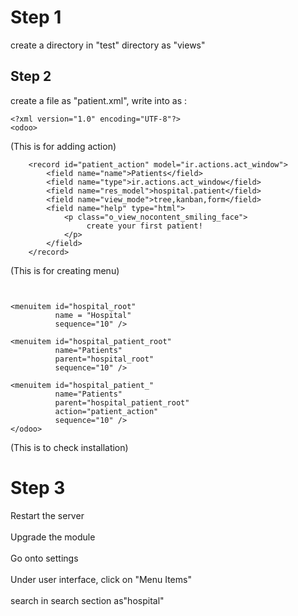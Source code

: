
<h1> Step 1 </h1>
create a directory in "test" directory as "views"

<h2> Step 2 </h2>
create a file as "patient.xml",
write into as : 

```
<?xml version="1.0" encoding="UTF-8"?>
<odoo>
```
(This is for adding action)
```
    <record id="patient_action" model="ir.actions.act_window">
        <field name="name">Patients</field>
        <field name="type">ir.actions.act_window</field>
        <field name="res_model">hospital.patient</field>
        <field name="view_mode">tree,kanban,form</field>
        <field name="help" type="html">
            <p class="o_view_nocontent_smiling_face">
                 create your first patient!
            </p>     
        </field>
    </record>  
```
(This is for creating menu)
```


<menuitem id="hospital_root"
          name = "Hospital"
          sequence="10" />

<menuitem id="hospital_patient_root"
          name="Patients"
          parent="hospital_root"
          sequence="10" />

<menuitem id="hospital_patient_"
          name="Patients"
          parent="hospital_patient_root"
          action="patient_action"
          sequence="10" />                    
</odoo>
```
(This is to check installation)
<h1> Step 3 </h1>
Restart the server
<br></br>
Upgrade the module
<br></br>
Go onto settings
<br></br>
Under user interface, click on "Menu Items"
<br></br>
search in search section as"hospital"







